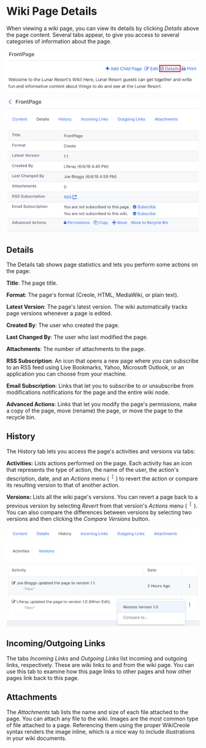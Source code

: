 # Wiki Page Details [](id=wiki-page-details)

When viewing a wiki page, you can view its details by clicking *Details* above 
the page content. Several tabs appear, to give you access to several
categories of information about the page.

![Figure 1: Click *Details* to view the wiki page's details.](../../../../images/wiki-page-details-link.png)

![Figure 2: The wiki page's details.](../../../../images/wiki-page-details.png)

## Details [](id=details)

The Details tab shows page statistics and lets you perform some actions on the 
page: 

**Title**: The page title.

**Format**: The page's format (Creole, HTML, MediaWiki, or plain text). 

**Latest Version**: The page's latest version. The wiki automatically tracks 
page versions whenever a page is edited.

**Created By**: The user who created the page.

**Last Changed By**: The user who last modified the page.

**Attachments**: The number of attachments to the page.

**RSS Subscription**: An icon that opens a new page where you can subscribe to 
an RSS feed using Live Bookmarks, Yahoo, Microsoft Outlook, or an application 
you can choose from your machine.

**Email Subscription**: Links that let you to subscribe to or unsubscribe from 
modifications notifications for the page and the entire wiki node.

**Advanced Actions**: Links that let you modify the page's permissions, make a 
copy of the page, move (rename) the page, or move the page to the recycle bin. 

## History [](id=history)

The History tab lets you access the page's activities and versions via tabs: 

**Activities:** Lists actions performed on the page. Each activity has an icon 
that represents the type of action, the name of the user, the action's 
description, date, and an *Actions* menu 
(![Actions](../../../../images/icon-actions.png)) 
to revert the action or compare its resulting version to that of another action. 

**Versions:** Lists all the wiki page's versions. You can revert a page back to 
a previous version by selecting *Revert* from that version's *Actions* menu 
(![Actions](../../../../images/icon-actions.png)). You can also compare the
differences between versions by selecting two versions and then clicking the
*Compare Versions* button. 

![Figure 3: The Activities tab displays the actions taken on the wiki page.](../../../../images/wiki-page-history.png)

## Incoming/Outgoing Links [](id=incoming-outgoing-links)

The tabs *Incoming Links* and *Outgoing Links* list incoming and outgoing links, 
respectively. These are wiki links to and from the wiki page. You can use this 
tab to examine how this page links to other pages and how other pages link back 
to this page. 

## Attachments [](id=attachments)

The *Attachments* tab lists the name and size of each file attached to the page.
You can attach any file to the wiki. Images are the most common type of file 
attached to a page. Referencing them using the proper WikiCreole syntax renders 
the image inline, which is a nice way to include illustrations in your wiki 
documents. 
